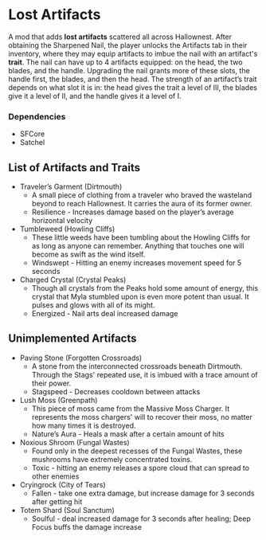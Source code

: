 # Lost Artifacts

A mod that adds **lost artifacts** scattered all across Hallownest. After obtaining the Sharpened Nail, the player unlocks the Artifacts tab in their inventory, where they may equip artifacts to imbue the nail with an artifact's **trait**. The nail can have up to 4 artifacts equipped: on the head, the two blades, and the handle. Upgrading the nail grants more of these slots, the handle first, the blades, and then the head. The strength of an artifact’s trait depends on what slot it is in: the head gives the trait a level of III, the blades give it a level of II, and the handle gives it a level of I.

### Dependencies
- SFCore
- Satchel

## List of Artifacts and Traits
- Traveler’s Garment (Dirtmouth)
	- A small piece of clothing from a traveler who braved the wasteland beyond to reach Hallownest. It carries the aura of its former owner.
	- Resilience - Increases damage based on the player’s average horizontal velocity
- Tumbleweed (Howling Cliffs)
	- These little weeds have been tumbling about the Howling Cliffs for as long as anyone can remember. Anything that touches one will become as swift as the wind itself.
	- Windswept - Hitting an enemy increases movement speed for 5 seconds
- Charged Crystal (Crystal Peaks)
	- Though all crystals from the Peaks hold some amount of energy, this crystal that Myla stumbled upon is even more potent than usual. It pulses and glows with all of its might.
	- Energized - Nail arts deal increased damage

## Unimplemented Artifacts
- Paving Stone (Forgotten Crossroads)
	- A stone from the interconnected crossroads beneath Dirtmouth. Through the Stags' repeated use, it is imbued with a trace amount of their power.
	- Stagspeed - Decreases cooldown between attacks
- Lush Moss (Greenpath)
	- This piece of moss came from the Massive Moss Charger. It represents the moss chargers' will to recover their moss, no matter how many times it is destroyed.
	- Nature’s Aura - Heals a mask after a certain amount of hits
- Noxious Shroom (Fungal Wastes)
	- Found only in the deepest recesses of the Fungal Wastes, these mushrooms have extremely concentrated toxins. 
	- Toxic - hitting an enemy releases a spore cloud that can spread to other enemies
- Cryingrock (City of Tears)
	- Fallen - take one extra damage, but increase damage for 3 seconds after getting hit
- Totem Shard (Soul Sanctum)
	- Soulful - deal increased damage for 3 seconds after healing; Deep Focus buffs the damage increase
